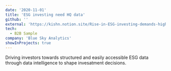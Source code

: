 ```yaml
---
date: '2020-11-01'
title: 'ESG investing need HQ data'
github: ''
external: 'https://kishn.notion.site/Rise-in-ESG-investing-demands-high-quality-structured-data-5cd6f7c7188842a8ae78c21095dd6c8f'
tech:
  - B2B Sample
company: 'Blue Sky Analytics'
showInProjects: true
---
```


Driving investors towards structured and easily accessible ESG data through data intelligence to shape invesatment decisions.
